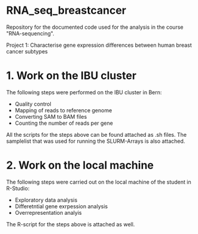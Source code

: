 # RNA_seq_breastcancer
Repository for the documented code used for the analysis in the course "RNA-sequencing".

Project 1: Characterise gene expression differences between human breast cancer subtypes
# 1. Work on the IBU cluster
The following steps were performed on the IBU cluster in Bern:
- Quality control
- Mapping of reads to reference genome
- Converting SAM to BAM files
- Counting the number of reads per gene
  
All the scripts for the steps above can be found attached as .sh files.
The samplelist that was used for running the SLURM-Arrays is also attached.

# 2. Work on the local machine
The following steps were carried out on the local machine of the student in R-Studio:
- Exploratory data analysis
- Differetntial gene exrpession analysis
- Overrepresentation analyis

The R-script for the steps above is attached as well.

